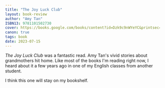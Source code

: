 ```yaml
---
title: "The Joy Luck Club"
layout: book-review
author: "Amy Tan"
ISBN13: 9781101502730
cover: https://books.google.com/books/content?id=Dzk9c9nWYeYC&printsec=frontcover&img=1&zoom=1&edge=curl&source=gbs_api
canon: true
tags: book
date: 2023-07-15
---
```

*The Joy Luck Club* was a fantastic read.
Amy Tan's vivid stories about grandmothers hit home.
Like most of the books I'm reading right now, I heard about it a few years ago in one of my English classes from another student.

I think this one will stay on my bookshelf.